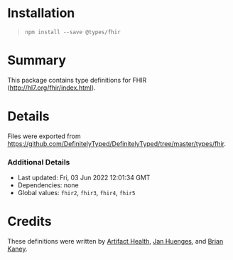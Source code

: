 # Installation
> `npm install --save @types/fhir`

# Summary
This package contains type definitions for FHIR (http://hl7.org/fhir/index.html).

# Details
Files were exported from https://github.com/DefinitelyTyped/DefinitelyTyped/tree/master/types/fhir.

### Additional Details
 * Last updated: Fri, 03 Jun 2022 12:01:34 GMT
 * Dependencies: none
 * Global values: `fhir2`, `fhir3`, `fhir4`, `fhir5`

# Credits
These definitions were written by [Artifact Health](https://github.com/meirgottlieb), [Jan Huenges](https://github.com/jhuenges), and [Brian Kaney](https://github.com/bkaney).
